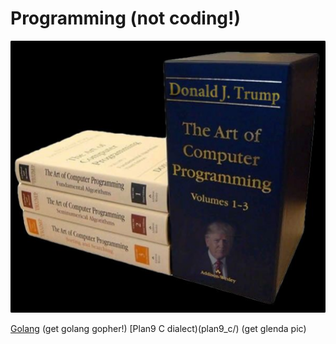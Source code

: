 # Programming (not coding!)

![image](.pix/trump_programming.webp)

[Golang](go/) (get golang gopher!)
[Plan9 C dialect)(plan9_c/) (get glenda pic)
